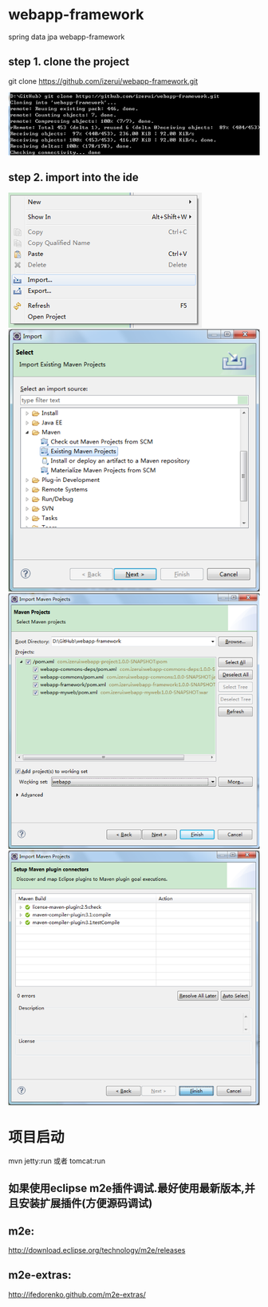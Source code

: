 webapp-framework
================

spring data jpa webapp-framework

step 1. clone the project
-
git clone https://github.com/izerui/webapp-framework.git

![图示0](https://github.com/izerui/webapp-framework/blob/master/maven/resources/0.png?raw=true)

step 2. import into the ide
-
![导入](https://github.com/izerui/webapp-framework/blob/master/maven/resources/1.png?raw=true)
![选取maven工程](https://github.com/izerui/webapp-framework/blob/master/maven/resources/2.png?raw=true)
![添加到set集合](https://github.com/izerui/webapp-framework/blob/master/maven/resources/3.png?raw=true)
![完成](https://github.com/izerui/webapp-framework/blob/master/maven/resources/4.png?raw=true)

项目启动
=
mvn jetty:run 或者 tomcat:run

如果使用eclipse m2e插件调试.最好使用最新版本,并且安装扩展插件(方便源码调试)
-

m2e:
-
http://download.eclipse.org/technology/m2e/releases

m2e-extras:
-
http://ifedorenko.github.com/m2e-extras/